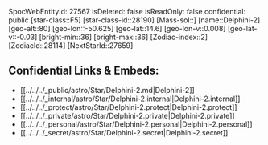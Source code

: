 ﻿---
location: [14.6,50.625,80]
type: Star
tags:
- astro/Star

---
SpocWebEntityId: 27567
isDeleted: false
isReadOnly: false
confidential: public
[star-class::F5]
[star-class-id::28190]
[Mass-sol::]
[name::Delphini-2]
[geo-alt::80]
[geo-lon::-50.625]
[geo-lat::14.6]
[geo-lon-v::0.008]
[geo-lat-v::-0.03]
[bright-min::36]
[bright-max::36]
[Zodiac-index::2]
[ZodiacId::28114]
[NextStarId::27659]



## Confidential Links & Embeds: 
- [[../../../_public/astro/Star/Delphini-2.md|Delphini-2]] 
- [[../../../_internal/astro/Star/Delphini-2.internal|Delphini-2.internal]] 
- [[../../../_protect/astro/Star/Delphini-2.protect|Delphini-2.protect]] 
- [[../../../_private/astro/Star/Delphini-2.private|Delphini-2.private]] 
- [[../../../_personal/astro/Star/Delphini-2.personal|Delphini-2.personal]] 
- [[../../../_secret/astro/Star/Delphini-2.secret|Delphini-2.secret]]

